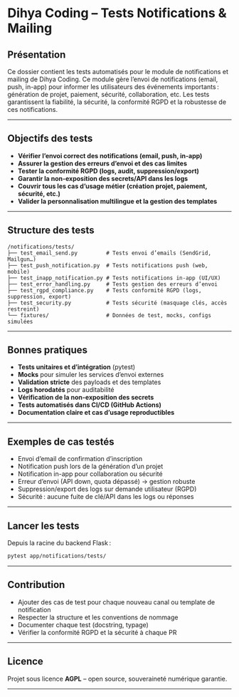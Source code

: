 # Dihya Coding – Tests Notifications & Mailing

## Présentation

Ce dossier contient les tests automatisés pour le module de notifications et mailing de Dihya Coding. Ce module gère l’envoi de notifications (email, push, in-app) pour informer les utilisateurs des événements importants : génération de projet, paiement, sécurité, collaboration, etc. Les tests garantissent la fiabilité, la sécurité, la conformité RGPD et la robustesse de ces notifications.

---

## Objectifs des tests

- **Vérifier l’envoi correct des notifications (email, push, in-app)**
- **Assurer la gestion des erreurs d’envoi et des cas limites**
- **Tester la conformité RGPD (logs, audit, suppression/export)**
- **Garantir la non-exposition des secrets/API dans les logs**
- **Couvrir tous les cas d’usage métier (création projet, paiement, sécurité, etc.)**
- **Valider la personnalisation multilingue et la gestion des templates**

---

## Structure des tests

```
/notifications/tests/
├── test_email_send.py         # Tests envoi d’emails (SendGrid, Mailgun…)
├── test_push_notification.py  # Tests notifications push (web, mobile)
├── test_inapp_notification.py # Tests notifications in-app (UI/UX)
├── test_error_handling.py     # Tests gestion des erreurs d’envoi
├── test_rgpd_compliance.py    # Tests conformité RGPD (logs, suppression, export)
├── test_security.py           # Tests sécurité (masquage clés, accès restreint)
└── fixtures/                  # Données de test, mocks, configs simulées
```

---

## Bonnes pratiques

- **Tests unitaires et d’intégration** (pytest)
- **Mocks** pour simuler les services d’envoi externes
- **Validation stricte** des payloads et des templates
- **Logs horodatés** pour auditabilité
- **Vérification de la non-exposition des secrets**
- **Tests automatisés dans CI/CD (GitHub Actions)**
- **Documentation claire et cas d’usage reproductibles**

---

## Exemples de cas testés

- Envoi d’email de confirmation d’inscription
- Notification push lors de la génération d’un projet
- Notification in-app pour collaboration ou sécurité
- Erreur d’envoi (API down, quota dépassé) → gestion robuste
- Suppression/export des logs sur demande utilisateur (RGPD)
- Sécurité : aucune fuite de clé/API dans les logs ou réponses

---

## Lancer les tests

Depuis la racine du backend Flask :

```bash
pytest app/notifications/tests/
```

---

## Contribution

- Ajouter des cas de test pour chaque nouveau canal ou template de notification
- Respecter la structure et les conventions de nommage
- Documenter chaque test (docstring, typage)
- Vérifier la conformité RGPD et la sécurité à chaque PR

---

## Licence

Projet sous licence **AGPL** – open source, souveraineté numérique garantie.

---